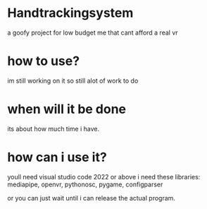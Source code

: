 # Handtrackingsystem
a goofy project for low budget me that cant afford a real vr
# how to use?
im still working on it so still alot of work to do
# when will it be done
its about how much time i have.
# how can i use it?
youll need visual studio code 2022 or above i need these libraries:
mediapipe, openvr, pythonosc, pygame, configparser

or you can just wait until i can release the actual program.
